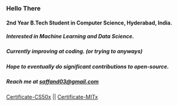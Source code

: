 ### Hello There

<!--
**sulphatet/sulphatet** is a ✨ _special_ ✨ repository because its `README.md` (this file) appears on your GitHub profile.

Here are some ideas to get you started:

- 🔭 I’m currently working on ...
- 🌱 I’m currently learning ...
- 👯 I’m looking to collaborate on ...
- 🤔 I’m looking for help with ...
- 💬 Ask me about ...
- 📫 How to reach me: ...
- 😄 Pronouns: ...
- ⚡ Fun fact: ...
-->
#### 2nd Year B.Tech Student in Computer Science, Hyderabad, India.
##### Interested in Machine Learning and Data Science. 
##### Currently improving at coding. (or trying to anyways)
##### Hope to eventually do significant contributions to open-source.
##### Reach me at saffand03@gmail.com

[Certificate-CS50x](https://certificates.cs50.io/7730213a-d5de-4777-b08e-67519201edbc.pdf?size=letter) || [Certificate-MITx](https://courses.edx.org/certificates/2a6d32fe7a964dd9a99652c5cdb3d3c3)
